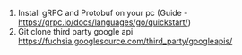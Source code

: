 1. Install gRPC and Protobuf on your pc (Guide - https://grpc.io/docs/languages/go/quickstart/)
2. Git clone third party google api https://fuchsia.googlesource.com/third_party/googleapis/